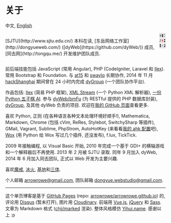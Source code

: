 关于
===

中文, [English](#!/about)

<div style="display:flex;justify-content:space-between">
  <p>[SJTU](http://www.sjtu.edu.cn/) 本科在读, [东岳网络工作室](http://dongyueweb.com/) ([dyWeb](https://github.com/dyWeb/)) 成员, [同去网](http://tongqu.me/) 开发维护团队成员.</p>
  <a href="https://github.com/arrowrowe">
    <img src="logo.png" style="width:48px;height:48px;">
  </a>
</div>

前后端技能包括 JavaScript (常用 Angular), PHP (CodeIgniter, Laravel 和 [Ilex](https://github.com/arrowrowe/ilex)). 常用 Bootstrap 和 Foundation. 与 [at15](https://github.com/at15) 和 [swaylq](https://github.com/swaylq) 长期协作, 2014 年 11 月 [hackShanghai](http://www.hackshanghai.com/) 期间曾在 24 小时内完成 [dyGroup](https://gitcafe.com/arrowrowe/dyGroup) (一个团队协作平台).

作品包括: [Ilex](https://github.com/arrowrowe/ilex) (简易 PHP 框架), [XML Stream](https://github.com/arrowrowe/xml_stream) (一个 Python XML 解析器), [一份 Python 五子棋 AI](https://github.com/arrowrowe/gomoku). 参与 [dyWeb/bmFu](https://github.com/dyWeb/bmFu) (为 RESTful 提供的 PHP 数据库封装), [dyGroup](https://gitcafe.com/arrowrowe/dyGroup), 及其他 dyWeb 负责的项目. 欢迎在[我的 GitHub 页面](https://github.com/arrowrowe)查看更多.

喜欢 Python, 正则 (在各种语言各种文本处理环境好顺手!), Mathematica, Markdown, Chrome (包括 cVim, ReRes, Stylebot, SwitchySharp 等插件), GMail, Vagrant, Sublime, PhpStrom, AutoHotKey (来看看[我的 ahk 配置](https://gist.github.com/arrowrowe/ecf73aa95654d1d213e4)吧), [Wox](https://github.com/qianlifeng/Wox) (用 Python 给 Wox 写过几个插件, 还没发布), f.lux, TickTick.

2009 年接触编程, 以 Visual Basic 开始, 2010 年完成一个基于 GDI+ 的横轴游戏和一个解释器后不再使用. 2013 年 2 月被 SJTU 录取. 同年 9 月加入 dyWeb, 2014 年 6 月加入同去团队, 正式以 Web 开发为主要兴趣.

喜欢[魔戒](http://zh.wikipedia.org/wiki/%E9%AD%94%E6%88%92), [冰火](http://zh.wikipedia.org/wiki/%E5%86%B0%E8%88%87%E7%81%AB%E4%B9%8B%E6%AD%8C), [基地][1]和[三体][2].

个人邮箱 [arrowrowe@gmail.com](mailto:arrowrowe@gmail.com), 团队邮箱 [dongyue.webstudio@gmail.com](mailto:dongyue.webstudio@gmail.com).

---

这个单页博客是基于 [GitHub Pages](https://pages.github.com/) (repo: [arrowrowe/arrowrowe.github.io](https://github.com/arrowrowe/arrowrowe.github.io)) 的, 评论用 [Disqus](https://disqus.com/) (暂未打开), 图片用 [Cloudinary](https://cloudinary.com/). 前端用 [Vue.js](http://vuejs.org/), [jQuery](https://github.com/jquery/jquery) 和 [Sass](http://sass-lang.com/). 文章为 Markdown 格式 ([chjj/marked](https://github.com/chjj/marked) 渲染). 整体风格模仿 [Yihui.name](http://yihui.name/). 感谢以上 :p


[1]: http://zh.wikipedia.org/wiki/%E5%9F%BA%E5%9C%B0_(%E5%B0%8F%E8%AA%AA)
[2]: http://zh.wikipedia.org/wiki/%E4%B8%89%E4%BD%93_(%E5%B0%8F%E8%AF%B4)
